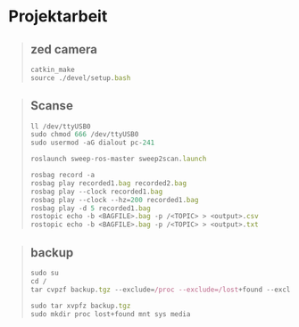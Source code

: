 # Projektarbeit
> ## zed camera
> ```js
> catkin_make   
> source ./devel/setup.bash
> ```

> ## Scanse
> ```js
> ll /dev/ttyUSB0   
> sudo chmod 666 /dev/ttyUSB0   
> sudo usermod -aG dialout pc-241  
> ```
> ```js
> roslaunch sweep-ros-master sweep2scan.launch   
> ```
> ```js
> rosbag record -a   
> rosbag play recorded1.bag recorded2.bag    
> rosbag play --clock recorded1.bag   
> rosbag play --clock --hz=200 recorded1.bag    
> rosbag play -d 5 recorded1.bag    
> rostopic echo -b <BAGFILE>.bag -p /<TOPIC> > <output>.csv     
> rostopic echo -b <BAGFILE>.bag -p /<TOPIC> > <output>.txt     
> ```

> ## backup
> ```js
> sudo su    
> cd /    
> tar cvpzf backup.tgz --exclude=/proc --exclude=/lost+found --exclude=/backup.tgz --exclude=/mnt --exclude=/sys --exclude=/media /   
> ```
> ```js
> sudo tar xvpfz backup.tgz      
> sudo mkdir proc lost+found mnt sys media           
> ```
